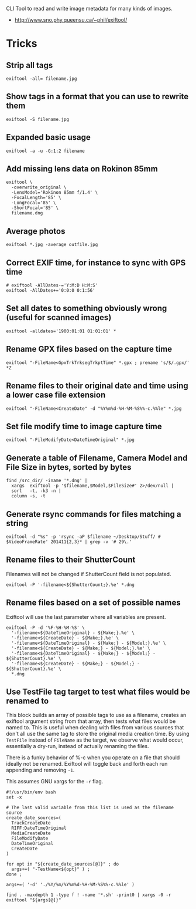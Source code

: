 CLI Tool to read and write image metadata for many kinds of images.

- <http://www.sno.phy.queensu.ca/~phil/exiftool/>

# Tricks

## Strip all tags

```
exiftool -all= filename.jpg
```

## Show tags in a format that you can use to rewrite them

```
exiftool -S filename.jpg
```

## Expanded basic usage

```
exiftool -a -u -G:1:2 filename
```

## Add missing lens data on Rokinon 85mm

```
exiftool \
  -overwrite_original \
  -LensModel='Rokinon 85mm f/1.4' \
  -FocalLength='85' \
  -LongFocal='85' \
  -ShortFocal='85' \
  filename.dng
```

## Average photos

```
exiftool *.jpg -average outfile.jpg
```

## Correct EXIF time, for instance to sync with GPS time

```
# exiftool -AllDates-='Y:M:D H:M:S'
exiftool -AllDates+='0:0:0 0:1:56'
```

## Set all dates to something obviously wrong (useful for scanned images)

```
exiftool -alldates='1900:01:01 01:01:01' *
```

## Rename GPX files based on the capture time

```
exiftool "-FileName<GpxTrkTrksegTrkptTime" *.gpx ; prename 's/$/.gpx/' *Z
```

## Rename files to their original date and time using a lower case file extension

```
exiftool "-FileName<CreateDate" -d "%Y%m%d-%H-%M-%S%%-c.%%le" *.jpg
```

## Set file modify time to image capture time

```
exiftool "-FileModifyDate<DateTimeOriginal" *.jpg
```

## Generate a table of Filename, Camera Model and File Size in bytes, sorted by bytes

```
find /src_dir/ -iname '*.dng' |
  xargs  exiftool -p '$filename,$Model,$FileSize#' 2>/dev/null |
  sort   -t, -k3 -n |
  column -s, -t
```

## Generate rsync commands for files matching a string

```
exiftool -d "%s" -p 'rsync -aP $filename ~/Desktop/Stuff/ # $VideoFrameRate' 201411{2,3}* | grep -v '# 29\.'
```

## Rename files to their ShutterCount

Filenames will not be changed if ShutterCount field is not populated.

```
exiftool -P '-filename<${ShutterCount;}.%e' *.dng
```

## Rename files based on a set of possible names

Exiftool will use the last parameter where all variables are present.

```
exiftool -P -d '%F-%H-%M-%S' \
  '-filename<${DateTimeOriginal} - ${Make;}.%e' \
  '-filename<${CreateDate} - ${Make;}.%e' \
  '-filename<${DateTimeOriginal} - ${Make;} - ${Model;}.%e' \
  '-filename<${CreateDate} - ${Make;} - ${Model;}.%e' \
  '-filename<${DateTimeOriginal} - ${Make;} - ${Model;} - ${ShutterCount}.%e' \
  '-filename<${CreateDate} - ${Make;} - ${Model;} - ${ShutterCount}.%e' \
  *.dng
```

## Use TestFile tag target to test what files would be renamed to

This block builds an array of possible tags to use as a filename, creates an exiftool argument string from that array, then tests what files would be named to. This is useful when dealing with files from various sources that don't all use the same tag to store the original media creation time. By using `TestFile` instead of `FileName` as the target, we observe what would occur, essentially a dry-run, instead of actually renaming the files.

There is a funky behavior of %-c when you operate on a file that should ideally not be renamed. Exiftool will toggle back and forth each run appending and removing `-1`.

This assumes GNU xargs for the `-r` flag.

```
#!/usr/bin/env bash
set -x

# The last valid variable from this list is used as the filename source
create_date_sources=(
  TrackCreateDate
  RIFF:DateTimeOriginal
  MediaCreateDate
  FileModifyDate
  DateTimeOriginal
  CreateDate
)

for opt in "${create_date_sources[@]}" ; do
  args+=( "-TestName<${opt}" ) ;
done ;

args+=( '-d' './%Y/%m/%Y%m%d-%H-%M-%S%%-c.%%le' )

find . -maxdepth 1 -type f ! -name '*.sh' -print0 | xargs -0 -r exiftool "${args[@]}"
```
